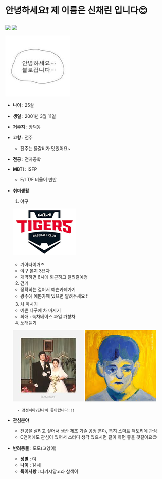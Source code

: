 # 안녕하세요❗ 제 이름은 신채린 입니다😊
<img src="https://capsule-render.vercel.app/api?type=wave&color=auto&height=300&section=header&text='! 안녕하세요 !'&fontSize=90" />
<img src="https://capsule-render.vercel.app/api?type=wave&color=auto&reversal=true&height=300&section=header&text=capsule%20render&desc=안녕하세요 반갑습니다.&textBg=true&fontSize=90&fontColor=ffee00&animation=fadeIn" />

![이미지](https://github.com/chloenacherry/chloenacherry/blob/master/%EC%95%88%EB%85%95%ED%95%98%EC%84%B8%EC%9A%94.jpg)

* **나이** : 25살
* **생일** : 2001년 3월 11일
* **거주지** : 장덕동
* **고향** : 전주
    - 전주는 물갈비가 맛있어요~
* **전공** : 전자공학
* **MBTI** : ISFP
    - E/I T/F 비율이 반반
* **취미생활** 
    1. 야구

    ![이미지](https://github.com/chloenacherry/chloenacherry/blob/master/%EA%B8%B0%EC%95%84.png)

    - 기아타이거즈
    - 야구 본지 3년차
    - 개막하면 6시에 퇴근하고 달려갈예정 
    
    2. 걷기
    - 정확히는 걸어서 예쁜카페가기
    - 광주에 예쁜카페 있으면 알려주세요 ❗

    3. 차 마시기
    - 예쁜 다구에 차 마시기
    - 최애 : 녹차베이스 과일 가향차

    4. 노래듣기

    ![이미지](https://github.com/chloenacherry/chloenacherry/blob/master/%EA%B2%80%EC%A0%95%EC%B9%98%EB%A7%88.jpg)
    ![이미지](https://github.com/chloenacherry/chloenacherry/blob/master/%EC%9E%94%EB%82%98%EB%B9%84.jpg)

        - 검정치마/잔나비 좋아합니다!!!

* **관심분야**
    - 전공을 살리고 싶어서 생산 제조 기술 공정 분야, 특히 스마트 팩토리에 관심
    - C언어에도 관심이 있어서 스터디 생각 있으시면 같이 하면 좋을 것같아요😊

* **반려동물** : 모모(고양이)
    - **성별** : 여
    - **나이** : 14세
    - **특이사항** : 터키시앙고라 삼색이

